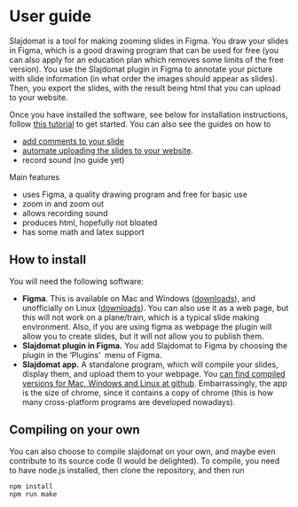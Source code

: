 # User guide

Slajdomat is a tool for making zooming slides in Figma. You draw your slides in Figma, which is a good drawing program that can be used for free (you can also apply for an education plan which removes some limits of the free version). You use the Slajdomat plugin in Figma to annotate your picture with slide information (in what order the images should appear as slides). Then, you export the slides, with the result being html that you can upload to your website.

Once you have installed the software, see below for installation instructions, follow [this tutorial](tutorial.md) to get started.
You can also see the guides on how to
- [add comments to your slide](comments.md)
- [automate uploading the slides to your website](upload-script.md).
- record sound (no guide yet)

Main features
- uses Figma, a quality drawing program and free for basic use
- zoom in and zoom out
- allows recording sound
- produces html, hopefully not bloated
- has some math and latex support

## How to install

You will need the following software: 
-  **Figma**. This is available on Mac and Windows ([downloads](https://www.figma.com/downloads/)), and unofficially on  Linux ([downloads](https://github.com/Figma-Linux/figma-linux)). You can also use it as a web page, but this will not work on a plane/train, which is a typical slide making environment. Also, if you are using figma as webpage the plugin will allow you to create slides, but it will not allow you to publish them.
- **Slajdomat plugin in Figma.** You add Slajdomat to Figma by choosing the plugin in the &lsquo;Plugins&rsquo;&nbsp; menu of Figma. 
- **Slajdomat app.**  A standalone program, which will compile your slides, display them, and upload them to your webpage. You [can find compiled versions for Mac, Windows and Linux at github](https://github.com/bojanczyk/slajdomat/releases). Embarrassingly, the app is the size of chrome, since it contains a copy of chrome (this is how many cross-platform programs are developed nowadays).

## Compiling on your own
You can also choose to compile slajdomat on your own, and maybe even contribute to its source code (I would be delighted). To compile, you need to have node.js installed, then clone the repository, and then run  

    npm install
    npm run make





